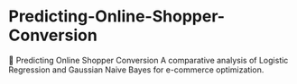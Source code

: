 # Predicting-Online-Shopper-Conversion
🛒 Predicting Online Shopper Conversion
A comparative analysis of Logistic Regression and Gaussian Naive Bayes for e-commerce optimization.
